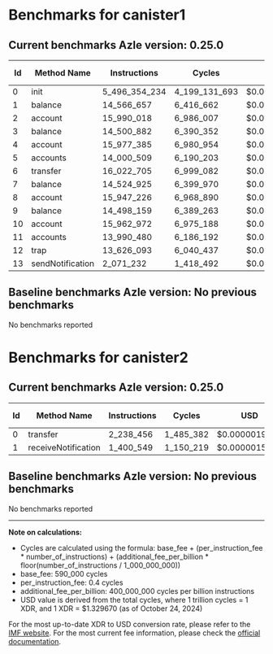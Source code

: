# Benchmarks for canister1

## Current benchmarks Azle version: 0.25.0

| Id  | Method Name      | Instructions  | Cycles        | USD           | USD/Million Calls |
| --- | ---------------- | ------------- | ------------- | ------------- | ----------------- |
| 0   | init             | 5_496_354_234 | 4_199_131_693 | $0.0055834594 | $5_583.45         |
| 1   | balance          | 14_566_657    | 6_416_662     | $0.0000085320 | $8.53             |
| 2   | account          | 15_990_018    | 6_986_007     | $0.0000092891 | $9.28             |
| 3   | balance          | 14_500_882    | 6_390_352     | $0.0000084971 | $8.49             |
| 4   | account          | 15_977_385    | 6_980_954     | $0.0000092824 | $9.28             |
| 5   | accounts         | 14_000_509    | 6_190_203     | $0.0000082309 | $8.23             |
| 6   | transfer         | 16_022_705    | 6_999_082     | $0.0000093065 | $9.30             |
| 7   | balance          | 14_524_925    | 6_399_970     | $0.0000085098 | $8.50             |
| 8   | account          | 15_947_226    | 6_968_890     | $0.0000092663 | $9.26             |
| 9   | balance          | 14_498_159    | 6_389_263     | $0.0000084956 | $8.49             |
| 10  | account          | 15_962_972    | 6_975_188     | $0.0000092747 | $9.27             |
| 11  | accounts         | 13_990_480    | 6_186_192     | $0.0000082256 | $8.22             |
| 12  | trap             | 13_626_093    | 6_040_437     | $0.0000080318 | $8.03             |
| 13  | sendNotification | 2_071_232     | 1_418_492     | $0.0000018861 | $1.88             |

## Baseline benchmarks Azle version: No previous benchmarks

No benchmarks reported

# Benchmarks for canister2

## Current benchmarks Azle version: 0.25.0

| Id  | Method Name         | Instructions | Cycles    | USD           | USD/Million Calls |
| --- | ------------------- | ------------ | --------- | ------------- | ----------------- |
| 0   | transfer            | 2_238_456    | 1_485_382 | $0.0000019751 | $1.97             |
| 1   | receiveNotification | 1_400_549    | 1_150_219 | $0.0000015294 | $1.52             |

## Baseline benchmarks Azle version: No previous benchmarks

No benchmarks reported

---

**Note on calculations:**

- Cycles are calculated using the formula: base_fee + (per_instruction_fee \* number_of_instructions) + (additional_fee_per_billion \* floor(number_of_instructions / 1_000_000_000))
- base_fee: 590_000 cycles
- per_instruction_fee: 0.4 cycles
- additional_fee_per_billion: 400_000_000 cycles per billion instructions
- USD value is derived from the total cycles, where 1 trillion cycles = 1 XDR, and 1 XDR = $1.329670 (as of October 24, 2024)

For the most up-to-date XDR to USD conversion rate, please refer to the [IMF website](https://www.imf.org/external/np/fin/data/rms_sdrv.aspx).
For the most current fee information, please check the [official documentation](https://internetcomputer.org/docs/current/developer-docs/gas-cost#execution).
